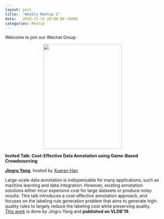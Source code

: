 ```yaml
---
layout: post
title:  "Weekly Meetup 2"
date:   2018-11-15 20:00:00 +0800
categories: Meetup
---
```


Welcome to join our Wechat Group
<center>
<img src="/meetup/images/wechat_group.jpg" width="256" height="340">
</center>

**Invited Talk: Cost-Effective Data Annotation using Game-Based Crowdsourcing**

**[Jingru Yang](http://iir.ruc.edu.cn/~yangjr/)**, hosted by [Xueran Han](http://iir.ruc.edu.cn/~hanxr/)

Large-scale data annotation is indispensable for many applications, such as machine learning and data integration. However, existing annotation solutions either incur expensive cost for large datasets or produce noisy results. This talk introduces a cost-effective annotation approach, and focuses on the labeling rule generation problem that aims to generate high-quality rules to largely reduce the labeling cost while preserving quality. [This work](http://www.vldb.org/pvldb/vol12/p57-yang.pdf) is done by Jingru Yang and **published on VLDB'19**.